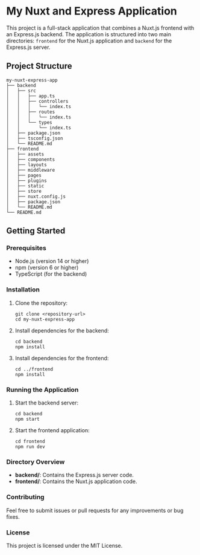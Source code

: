 # My Nuxt and Express Application

This project is a full-stack application that combines a Nuxt.js frontend with an Express.js backend. The application is structured into two main directories: `frontend` for the Nuxt.js application and `backend` for the Express.js server.

## Project Structure

```
my-nuxt-express-app
├── backend
│   ├── src
│   │   ├── app.ts
│   │   ├── controllers
│   │   │   └── index.ts
│   │   ├── routes
│   │   │   └── index.ts
│   │   └── types
│   │       └── index.ts
│   ├── package.json
│   ├── tsconfig.json
│   └── README.md
├── frontend
│   ├── assets
│   ├── components
│   ├── layouts
│   ├── middleware
│   ├── pages
│   ├── plugins
│   ├── static
│   ├── store
│   ├── nuxt.config.js
│   ├── package.json
│   └── README.md
└── README.md
```

## Getting Started

### Prerequisites

- Node.js (version 14 or higher)
- npm (version 6 or higher)
- TypeScript (for the backend)

### Installation

1. Clone the repository:
   ```
   git clone <repository-url>
   cd my-nuxt-express-app
   ```

2. Install dependencies for the backend:
   ```
   cd backend
   npm install
   ```

3. Install dependencies for the frontend:
   ```
   cd ../frontend
   npm install
   ```

### Running the Application

1. Start the backend server:
   ```
   cd backend
   npm start
   ```

2. Start the frontend application:
   ```
   cd frontend
   npm run dev
   ```

### Directory Overview

- **backend/**: Contains the Express.js server code.
- **frontend/**: Contains the Nuxt.js application code.

### Contributing

Feel free to submit issues or pull requests for any improvements or bug fixes.

### License

This project is licensed under the MIT License.